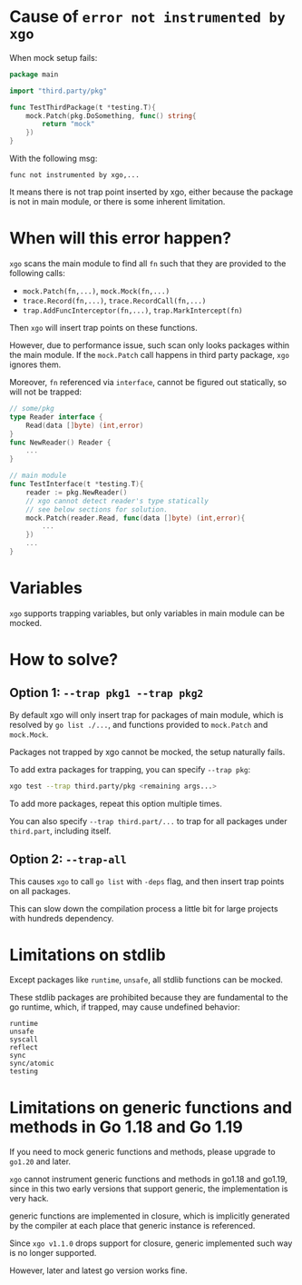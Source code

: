 # Cause of `error not instrumented by xgo`
When mock setup fails:
```go
package main

import "third.party/pkg"

func TestThirdPackage(t *testing.T){
    mock.Patch(pkg.DoSomething, func() string{
        return "mock"
    })
}
```

With the following msg:
```
func not instrumented by xgo,...
```

It means there is not trap point inserted by xgo, either because the package is not in main module, or there is some inherent limitation.

# When will this error happen?
`xgo` scans the main module to find all `fn` such that they are provided to the following calls:
- `mock.Patch(fn,...)`, `mock.Mock(fn,...)`
- `trace.Record(fn,...)`, `trace.RecordCall(fn,...)`
- `trap.AddFuncInterceptor(fn,...)`, `trap.MarkIntercept(fn)`

Then `xgo` will insert trap points on these functions.

However, due to performance issue, such scan only looks packages within the main module. If the `mock.Patch` call happens in third party package, `xgo` ignores them. 

Moreover, `fn` referenced via `interface`, cannot be figured out statically, so will not be trapped:
```go
// some/pkg
type Reader interface {
    Read(data []byte) (int,error)
}
func NewReader() Reader {
    ...
}

// main module
func TestInterface(t *testing.T){
    reader := pkg.NewReader()
    // xgo cannot detect reader's type statically
    // see below sections for solution.
    mock.Patch(reader.Read, func(data []byte) (int,error){
        ...
    })
    ...
}

```

# Variables
`xgo` supports trapping variables, but only variables in main module can be mocked.

# How to solve?
## Option 1: `--trap pkg1 --trap pkg2`
By default xgo will only insert trap for packages of main module, which is resolved by `go list ./...`, and functions provided to `mock.Patch` and `mock.Mock`.

Packages not trapped by xgo cannot be mocked, the setup naturally fails.

To add extra packages for trapping, you can specify `--trap pkg`:
```sh
xgo test --trap third.party/pkg <remaining args...>
```

To add more packages, repeat this option multiple times.

You can also specify `--trap third.part/...` to trap for all packages under `third.part`, including itself.

## Option 2: `--trap-all`
This causes `xgo` to call `go list` with `-deps` flag, and then insert trap points on all packages.

This can slow down the compilation process a little bit for large projects with hundreds dependency.

# Limitations on stdlib
Except packages like `runtime`, `unsafe`, all stdlib functions can be mocked.

These stdlib packages are prohibited because they are fundamental to the go runtime, which, if trapped, may cause undefined behavior:
```
runtime
unsafe
syscall
reflect
sync
sync/atomic
testing
```

# Limitations on generic functions and methods in Go 1.18 and Go 1.19
If you need to mock generic functions and methods, please upgrade to `go1.20` and later.

`xgo` cannot instrument generic functions and methods in go1.18 and go1.19, since in this two early versions that support generic, the implementation is very hack.

generic functions are implemented in closure, which is implicitly generated by the compiler at each place that generic instance is referenced.

Since `xgo v1.1.0` drops support for closure, generic implemented such way is no longer supported.

However, later and latest go version works fine.